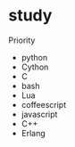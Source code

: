 study
=====

Priority

* python
* Cython
* C
* bash
* Lua
* coffeescript
* javascript
* C++
* Erlang

